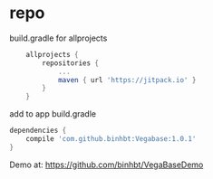 # repo
build.gradle for allprojects
```gradle
	allprojects {
		repositories {
			...
			maven { url 'https://jitpack.io' }
		}
	}
```
add to app build.gradle
```gradle
dependencies {
    compile 'com.github.binhbt:Vegabase:1.0.1'
}
```
Demo at:
https://github.com/binhbt/VegaBaseDemo
